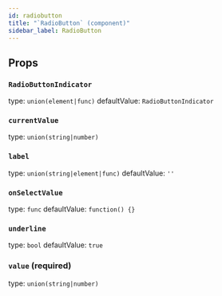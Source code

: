 ```yaml
---
id: radiobutton
title: "`RadioButton` (component)"
sidebar_label: RadioButton
---
```



Props
-----

### `RadioButtonIndicator`

type: `union(element|func)`
defaultValue: `RadioButtonIndicator`


### `currentValue`

type: `union(string|number)`


### `label`

type: `union(string|element|func)`
defaultValue: `''`


### `onSelectValue`

type: `func`
defaultValue: `function() {}`


### `underline`

type: `bool`
defaultValue: `true`


### `value` (required)

type: `union(string|number)`


